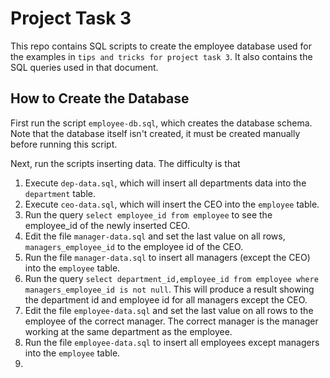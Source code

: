 # Project Task 3

This repo contains SQL scripts to create the employee database used for the examples in `tips and tricks for project task 3`. It also contains the SQL queries used in that document.

## How to Create the Database

First run the script `employee-db.sql`, which creates the database schema. Note that the database itself isn't created, it must be created manually before running this script.

Next, run the scripts inserting data. The difficulty is that
1. Execute `dep-data.sql`, which will insert all departments data into the `department` table.
1. Execute `ceo-data.sql`, which will insert the CEO into the `employee` table.
1. Run the query `select employee_id from employee` to see the employee_id of the newly inserted CEO.
1. Edit the file `manager-data.sql` and set the last value on all rows, `managers_employee_id` to the employee id of the CEO.
1. Run the file `manager-data.sql` to insert all managers (except the CEO) into the `employee` table.
1. Run the query `select department_id,employee_id from employee where managers_employee_id is not null`. This will produce a result showing the department id and employee id for all managers except the CEO. 
1. Edit the file `employee-data.sql` and set the last value on all rows to the employee of the correct manager. The correct manager is the manager working at the same department as the employee.
1. Run the file `employee-data.sql` to insert all employees except managers into the `employee` table.
1. 
